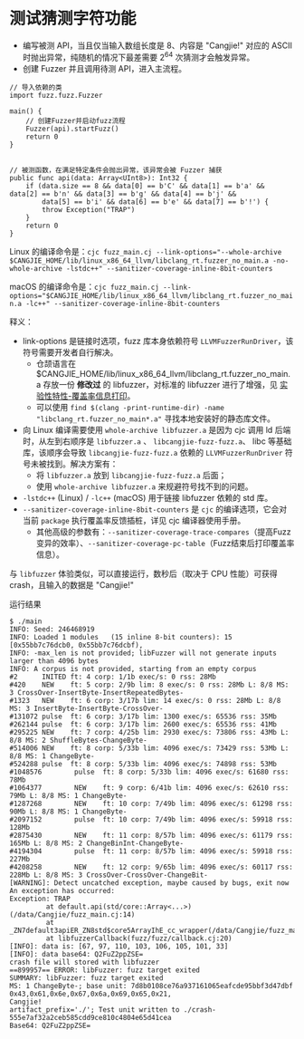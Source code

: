# 测试猜测字符功能

- 编写被测 API，当且仅当输入数组长度是 8、内容是 "Cangjie!" 对应的 ASCII 时抛出异常，纯随机的情况下最差需要 2<sup>64</sup> 次猜测才会触发异常。
- 创建 Fuzzer 并且调用待测 API，进入主流程。

```cangjie
// 导入依赖的类
import fuzz.fuzz.Fuzzer

main() {
    // 创建Fuzzer并启动fuzz流程
    Fuzzer(api).startFuzz()
    return 0
}


// 被测函数，在满足特定条件会抛出异常，该异常会被 Fuzzer 捕获
public func api(data: Array<UInt8>): Int32 {
    if (data.size == 8 && data[0] == b'C' && data[1] == b'a' && data[2] == b'n' && data[3] == b'g' && data[4] == b'j' &&
        data[5] == b'i' && data[6] == b'e' && data[7] == b'!') {
        throw Exception("TRAP")
    }
    return 0
}
```

Linux 的编译命令是：`cjc fuzz_main.cj --link-options="--whole-archive $CANGJIE_HOME/lib/linux_x86_64_llvm/libclang_rt.fuzzer_no_main.a -no-whole-archive -lstdc++" --sanitizer-coverage-inline-8bit-counters`

macOS 的编译命令是：`cjc fuzz_main.cj --link-options="$CANGJIE_HOME/lib/linux_x86_64_llvm/libclang_rt.fuzzer_no_main.a -lc++" --sanitizer-coverage-inline-8bit-counters`

释义：

- link-options 是链接时选项，fuzz 库本身依赖符号 `LLVMFuzzerRunDriver`，该符号需要开发者自行解决。
    - 仓颉语言在 $CANGJIE_HOME/lib/linux_x86_64_llvm/libclang_rt.fuzzer_no_main.a 存放一份 **修改过** 的 libfuzzer，对标准的 libfuzzer 进行了增强，见 [实验性特性-覆盖率信息打印](./print_coverage.md)。
    - 可以使用 `find $(clang -print-runtime-dir) -name "libclang_rt.fuzzer_no_main*.a"` 寻找本地安装好的静态库文件。
- 向 Linux 编译需要使用 `whole-archive libfuzzer.a` 是因为 cjc 调用 ld 后端时，从左到右顺序是 `libfuzzer.a` 、 `libcangjie-fuzz-fuzz.a`、 libc 等基础库，该顺序会导致 `libcangjie-fuzz-fuzz.a` 依赖的 `LLVMFuzzerRunDriver` 符号未被找到。解决方案有：
    - 将 `libfuzzer.a` 放到 `libcangjie-fuzz-fuzz.a` 后面；
    - 使用 `whole-archive libfuzzer.a` 来规避符号找不到的问题。
- `-lstdc++` (Linux) / `-lc++` (macOS) 用于链接 libfuzzer 依赖的 std 库。
- `--sanitizer-coverage-inline-8bit-counters` 是 `cjc` 的编译选项，它会对当前 `package` 执行覆盖率反馈插桩，详见 cjc 编译器使用手册。
    - 其他高级的参数有：`--sanitizer-coverage-trace-compares`（提高Fuzz变异的效率）、`--sanitizer-coverage-pc-table`（Fuzz结束后打印覆盖率信息）。

与 `libfuzzer` 体验类似，可以直接运行，数秒后（取决于 CPU 性能）可获得 crash，且输入的数据是 "Cangjie!"

运行结果

```text
$ ./main
INFO: Seed: 246468919
INFO: Loaded 1 modules   (15 inline 8-bit counters): 15 [0x55bb7c76dcb0, 0x55bb7c76dcbf),
INFO: -max_len is not provided; libFuzzer will not generate inputs larger than 4096 bytes
INFO: A corpus is not provided, starting from an empty corpus
#2      INITED ft: 4 corp: 1/1b exec/s: 0 rss: 28Mb
#420    NEW    ft: 5 corp: 2/9b lim: 8 exec/s: 0 rss: 28Mb L: 8/8 MS: 3 CrossOver-InsertByte-InsertRepeatedBytes-
#1323   NEW    ft: 6 corp: 3/17b lim: 14 exec/s: 0 rss: 28Mb L: 8/8 MS: 3 InsertByte-InsertByte-CrossOver-
#131072 pulse  ft: 6 corp: 3/17b lim: 1300 exec/s: 65536 rss: 35Mb
#262144 pulse  ft: 6 corp: 3/17b lim: 2600 exec/s: 65536 rss: 41Mb
#295225 NEW    ft: 7 corp: 4/25b lim: 2930 exec/s: 73806 rss: 43Mb L: 8/8 MS: 2 ShuffleBytes-ChangeByte-
#514006 NEW    ft: 8 corp: 5/33b lim: 4096 exec/s: 73429 rss: 53Mb L: 8/8 MS: 1 ChangeByte-
#524288 pulse  ft: 8 corp: 5/33b lim: 4096 exec/s: 74898 rss: 53Mb
#1048576        pulse  ft: 8 corp: 5/33b lim: 4096 exec/s: 61680 rss: 78Mb
#1064377        NEW    ft: 9 corp: 6/41b lim: 4096 exec/s: 62610 rss: 79Mb L: 8/8 MS: 1 ChangeByte-
#1287268        NEW    ft: 10 corp: 7/49b lim: 4096 exec/s: 61298 rss: 90Mb L: 8/8 MS: 1 ChangeByte-
#2097152        pulse  ft: 10 corp: 7/49b lim: 4096 exec/s: 59918 rss: 128Mb
#2875430        NEW    ft: 11 corp: 8/57b lim: 4096 exec/s: 61179 rss: 165Mb L: 8/8 MS: 2 ChangeBinInt-ChangeByte-
#4194304        pulse  ft: 11 corp: 8/57b lim: 4096 exec/s: 59918 rss: 227Mb
#4208258        NEW    ft: 12 corp: 9/65b lim: 4096 exec/s: 60117 rss: 228Mb L: 8/8 MS: 3 CrossOver-CrossOver-ChangeBit-
[WARNING]: Detect uncatched exception, maybe caused by bugs, exit now
An exception has occurred:
Exception: TRAP
         at default.api(std/core::Array<...>)(/data/Cangjie/fuzz_main.cj:14)
         at _ZN7default3apiER_ZN8std$core5ArrayIhE_cc_wrapper(/data/Cangjie/fuzz_main.cj:0)
         at libfuzzerCallback(fuzz/fuzz/callback.cj:20)
[INFO]: data is: [67, 97, 110, 103, 106, 105, 101, 33]
[INFO]: data base64: Q2FuZ2ppZSE=
crash file will stored with libfuzzer
==899957== ERROR: libFuzzer: fuzz target exited
SUMMARY: libFuzzer: fuzz target exited
MS: 1 ChangeByte-; base unit: 7d8b0108ce76a937161065eafcde95bbf3d47dbf
0x43,0x61,0x6e,0x67,0x6a,0x69,0x65,0x21,
Cangjie!
artifact_prefix='./'; Test unit written to ./crash-555e7af32a2ceb585cdd9ce810c4804e65d41cea
Base64: Q2FuZ2ppZSE=
```

